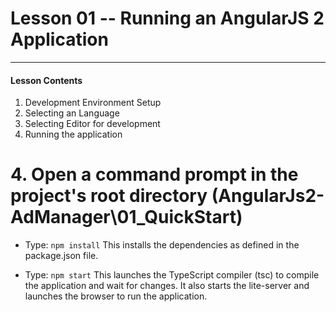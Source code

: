 # Lesson 01 -- Running an AngularJS 2 Application
----------
#### Lesson Contents
1.  Development Environment Setup
2.  Selecting an Language
3.  Selecting Editor for development
4.  Running the application


# 4. Open a command prompt in the project's root directory  (AngularJs2-AdManager\01_QuickStart)

- Type: `npm install` 
 This installs the dependencies as defined in the package.json file.

- Type: `npm start` 
This launches the TypeScript compiler (tsc) to compile the application and wait for changes. 
It also starts the lite-server and launches the browser to run the application.